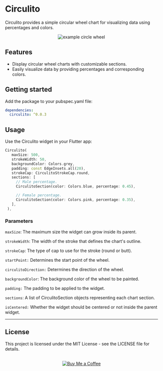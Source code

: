 # Circulito

Circulito provides a simple circular wheel chart for visualizing data using percentages and colors.

<div align="center">
<img src='https://user-images.githubusercontent.com/138328831/263871505-d39bc60c-261f-448f-91a6-5605ad1e4f2d.png' alt='example circle wheel'>

</div>

## Features

- Display circular wheel charts with customizable sections.
- Easily visualize data by providing percentages and corresponding colors.

## Getting started

Add the package to your pubspec.yaml file:

```yml
dependencies:
  circulito: ^0.0.3
```

## Usage

Use the Circulito widget in your Flutter app:

```dart
Circulito(
   maxSize: 500,
   strokeWidth: 50,
   backgroundColor: Colors.grey,
   padding: const EdgeInsets.all(20),
   strokeCap: CirculitoStrokeCap.round,
   sections: [
     // Male percentage.
     CirculitoSection(color: Colors.blue, percentage: 0.45),

     // Female percentage.
     CirculitoSection(color: Colors.pink, percentage: 0.35),
   ],
 ),
```

### Parameters

`maxSize`: The maximum size the widget can grow inside its parent.

`strokeWidth`: The width of the stroke that defines the chart's outline.

`strokeCap`: The type of cap to use for the stroke (round or butt).

`startPoint:` Determines the start point of the wheel.

`circulitoDirection:` Determines the direction of the wheel.

`backgroundColor`: The background color of the wheel to be painted.

`padding:` The padding to be applied to the widget.

`sections`: A list of CirculitoSection objects representing each chart section.

`isCentered:` Whether the widget should be centered or not inside the parent widget.

---

## License

This project is licensed under the MIT License - see the LICENSE file for details.
<br><br>

<div align="center">
  <a href="https://www.buymeacoffee.com/kegadev">
    <img src="https://img.buymeacoffee.com/button-api/?text=Buy%20me%20a%20coffee&emoji=&slug=kegadev&button_colour=FFDD00&font_colour=000000&font_family=Arial&outline_colour=000000&coffee_colour=ffffff" alt="Buy Me a Coffee">
  </a>
</div>
